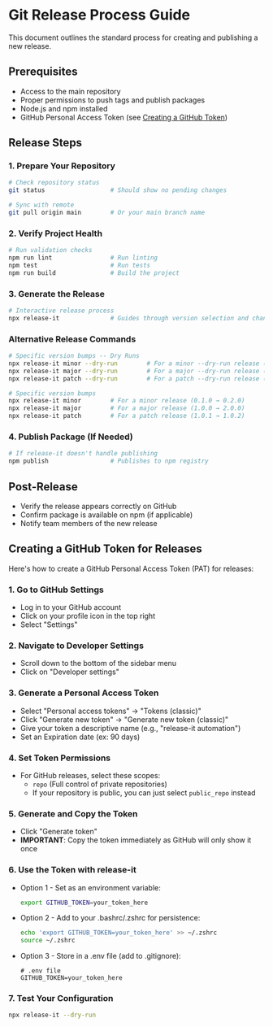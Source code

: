 # Git Release Process Guide

This document outlines the standard process for creating and publishing a new release.

## Prerequisites

- Access to the main repository
- Proper permissions to push tags and publish packages
- Node.js and npm installed
- GitHub Personal Access Token (see [Creating a GitHub Token](#creating-a-github-token-for-releases))

## Release Steps

### 1. Prepare Your Repository

```bash
# Check repository status
git status                  # Should show no pending changes

# Sync with remote
git pull origin main        # Or your main branch name
```

### 2. Verify Project Health

```bash
# Run validation checks
npm run lint                # Run linting
npm test                    # Run tests
npm run build               # Build the project
```

### 3. Generate the Release

```bash
# Interactive release process
npx release-it              # Guides through version selection and changelog
```

### Alternative Release Commands

```bash
# Specific version bumps -- Dry Runs
npx release-it minor --dry-run        # For a minor --dry-run release (0.1.0 → 0.2.0)
npx release-it major --dry-run        # For a major --dry-run release (1.0.0 → 2.0.0)
npx release-it patch --dry-run        # For a patch --dry-run release (1.0.1 → 1.0.2)

# Specific version bumps
npx release-it minor        # For a minor release (0.1.0 → 0.2.0)
npx release-it major        # For a major release (1.0.0 → 2.0.0)
npx release-it patch        # For a patch release (1.0.1 → 1.0.2)
```

### 4. Publish Package (If Needed)

```bash
# If release-it doesn't handle publishing
npm publish                 # Publishes to npm registry
```

## Post-Release

- Verify the release appears correctly on GitHub
- Confirm package is available on npm (if applicable)
- Notify team members of the new release

## Creating a GitHub Token for Releases

Here's how to create a GitHub Personal Access Token (PAT) for releases:

### 1. Go to GitHub Settings

- Log in to your GitHub account
- Click on your profile icon in the top right
- Select "Settings"

### 2. Navigate to Developer Settings

- Scroll down to the bottom of the sidebar menu
- Click on "Developer settings"

### 3. Generate a Personal Access Token

- Select "Personal access tokens" → "Tokens (classic)"
- Click "Generate new token" → "Generate new token (classic)"
- Give your token a descriptive name (e.g., "release-it automation")
- Set an Expiration date (ex: 90 days)

### 4. Set Token Permissions

- For GitHub releases, select these scopes:
    - `repo` (Full control of private repositories)
    - If your repository is public, you can just select `public_repo` instead

### 5. Generate and Copy the Token

- Click "Generate token"
- **IMPORTANT**: Copy the token immediately as GitHub will only show it once

### 6. Use the Token with release-it

- Option 1 - Set as an environment variable:

    ```bash
    export GITHUB_TOKEN=your_token_here
    ```

- Option 2 - Add to your .bashrc/.zshrc for persistence:

    ```bash
    echo 'export GITHUB_TOKEN=your_token_here' >> ~/.zshrc
    source ~/.zshrc
    ```

- Option 3 - Store in a .env file (add to .gitignore):
    ```
    # .env file
    GITHUB_TOKEN=your_token_here
    ```

### 7. Test Your Configuration

```bash
npx release-it --dry-run
```
